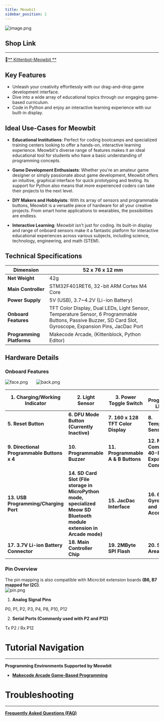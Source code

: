 ```yaml
---
title: Meowbit
sidebar_position: 1
---
```


![image.png](1631457296821-b1c8a4de-5be1-473b-9e8b-6e91d33e8bf5.png)



## Shop Link

---

🛒[** Kittenbot-Meowbit **](https://www.kittenbot.cc/products/meowbit-codable-console-for-microsoft-makecode-arcade)


## Key Features

- Unleash your creativity effortlessly with our drag-and-drop game development interface.
- Dive into a wide array of educational topics through our engaging game-based curriculum.
- Code in Python and enjoy an interactive learning experience with our built-in display.



## Ideal Use-Cases for Meowbit

- **Educational Institutions**: Perfect for coding bootcamps and specialized training centers looking to offer a hands-on, interactive learning experience. Meowbit's diverse range of features makes it an ideal educational tool for students who have a basic understanding of programming concepts.
  
- **Game Development Enthusiasts**: Whether you're an amateur game designer or simply passionate about game development, Meowbit offers an intuitive, graphical interface for quick prototyping and testing. Its support for Python also means that more experienced coders can take their projects to the next level.

- **DIY Makers and Hobbyists**: With its array of sensors and programmable buttons, Meowbit is a versatile piece of hardware for all your creative projects. From smart home applications to wearables, the possibilities are endless.

- **Interactive Learning**: Meowbit isn't just for coding. Its built-in display and range of onboard sensors make it a fantastic platform for interactive educational experiences across various subjects, including science, technology, engineering, and math (STEM).


## Technical Specifications

| **Dimension** | 52 x 76 x 12 mm |
| --- | --- |
| **Net Weight** | 42g |
| **Main Controller** | STM32F401RET6, 32-bit ARM Cortex M4 Core |
| **Power Supply** | 5V (USB), 3.7~4.2V (Li-ion Battery) |
| **Onboard Features** | TFT Color Display, Dual LEDs, Light Sensor, Temperature Sensor, 6 Programmable Buttons, Passive Buzzer, SD Card Slot, Gyroscope, Expansion Pins, JacDac Port |
| **Programming Platforms** | Makecode Arcade, (Kittenblock, Python Editor) |

## Hardware Details

### Onboard Features
![face.png](1589774494956-1b37985f-6847-4c43-96d9-7a5cfe42444c.png)       ![back.png](1589774531497-2cba15a7-5fc0-47b5-be13-495bb9c65826.png)

| **1. Charging/Working Indicator** | **2. Light Sensor** | **3. Power Toggle Switch** | **4. Programmable LEDs x 2** |
| --- | --- | --- | --- |
| **5. Reset Button** | **6. DFU Mode Button (Currently Inactive)** | **7. 160 x 128 TFT Color Display** | **8. Temperature Sensor** |
| **9. Directional Programmable Buttons x 4** | **10. Programmable Buzzer** | **11. Programmable A & B Buttons** | **12. Micro:bit-Compatible 40-PIN Expansion Connector** |
| **13. USB Programming/Charging Port** | **14. SD Card Slot (File storage in MicroPython mode, specialized Meow SD Bluetooth module extension in Arcade mode)** | **15. JacDac Interface** | **16. 6-Axis Gyroscope and Accelerometer** |
| **17. 3.7V Li-ion Battery Connector** | **18. Main Controller Chip** | **19. 2MByte SPI Flash** | **20. Signature Area** |

### Pin Overview
The pin mapping is also compatible with Micro:bit extension boards **(B6, B7 mapped for I2C)**.  
![pin.png](1589774766259-b8f26331-7b6d-4866-8a43-c9c155916fda.png)

1. **Analog Signal Pins**

P0, P1, P2, P3, P4, P8, P10, P12   

2. **Serial Ports (Commonly used with P2 and P12)**

Tx P2 / Rx P12


# Tutorial Navigation

---

**Programming Environments Supported by Meowbit**

- [**Makecode Arcade Game-Based Programming**](./arcade)
<!-- - [**MicroPython API**](./micropy-api) -->

# Troubleshooting

---

[**Frequently Asked Questions (FAQ)**](./FAQ)

